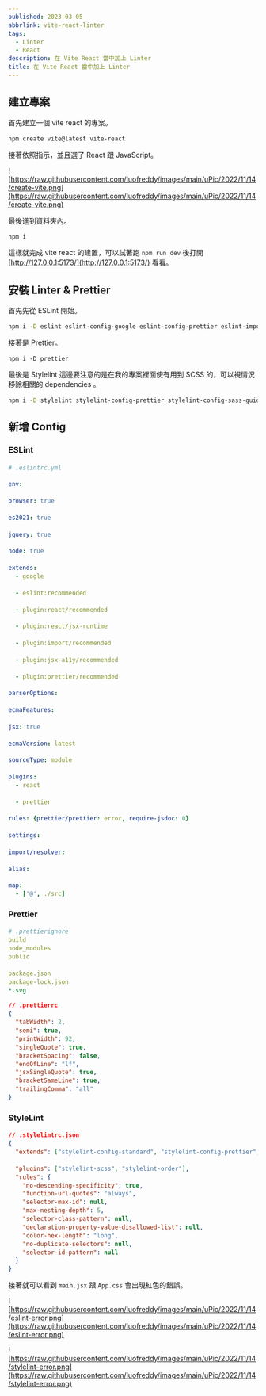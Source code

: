```yaml
---
published: 2023-03-05
abbrlink: vite-react-linter
tags:
  - Linter
  - React
description: 在 Vite React 當中加上 Linter
title: 在 Vite React 當中加上 Linter
---
```


## 建立專案

首先建立一個 vite react 的專案。

```bash
npm create vite@latest vite-react

```

<!-- truncate -->

接著依照指示，並且選了 React 跟 JavaScript。

![https://raw.githubusercontent.com/luofreddy/images/main/uPic/2022/11/14/create-vite.png](https://raw.githubusercontent.com/luofreddy/images/main/uPic/2022/11/14/create-vite.png)

最後進到資料夾內。

```bash
npm i

```

這樣就完成 vite react 的建置，可以試著跑 `npm run dev` 後打開 [http://127.0.0.1:5173/](http://127.0.0.1:5173/) 看看。

## 安裝 Linter & Prettier

首先先從 ESLint 開始。

```bash
npm i -D eslint eslint-config-google eslint-config-prettier eslint-import-resolver-alias eslint-plugin-import eslint-plugin-jsx-a11y eslint-plugin-prettier eslint-plugin-react

```

接著是 Prettier。

```
npm i -D prettier

```

最後是 Stylelint 這邊要注意的是在我的專案裡面使有用到 SCSS 的，可以視情況移除相關的 dependencies 。

```bash
npm i -D stylelint stylelint-config-prettier stylelint-config-sass-guidelines stylelint-config-standard stylelint-order stylelint-scss

```

## 新增 Config

### ESLint

```yaml
# .eslintrc.yml

env:

browser: true

es2021: true

jquery: true

node: true

extends:
  - google

  - eslint:recommended

  - plugin:react/recommended

  - plugin:react/jsx-runtime

  - plugin:import/recommended

  - plugin:jsx-a11y/recommended

  - plugin:prettier/recommended

parserOptions:

ecmaFeatures:

jsx: true

ecmaVersion: latest

sourceType: module

plugins:
  - react

  - prettier

rules: {prettier/prettier: error, require-jsdoc: 0}

settings:

import/resolver:

alias:

map:
  - ['@', ./src]
```

### Prettier

```yaml
# .prettierignore
build
node_modules
public

package.json
package-lock.json
*.svg
```

```json
// .prettierrc
{
  "tabWidth": 2,
  "semi": true,
  "printWidth": 92,
  "singleQuote": true,
  "bracketSpacing": false,
  "endOfLine": "lf",
  "jsxSingleQuote": true,
  "bracketSameLine": true,
  "trailingComma": "all"
}
```

### StyleLint

```json
// .stylelintrc.json
{
  "extends": ["stylelint-config-standard", "stylelint-config-prettier", "stylelint-config-sass-guidelines"],

  "plugins": ["stylelint-scss", "stylelint-order"],
  "rules": {
    "no-descending-specificity": true,
    "function-url-quotes": "always",
    "selector-max-id": null,
    "max-nesting-depth": 5,
    "selector-class-pattern": null,
    "declaration-property-value-disallowed-list": null,
    "color-hex-length": "long",
    "no-duplicate-selectors": null,
    "selector-id-pattern": null
  }
}
```

接著就可以看到 `main.jsx` 跟 `App.css` 會出現紅色的錯誤。

![https://raw.githubusercontent.com/luofreddy/images/main/uPic/2022/11/14/eslint-error.png](https://raw.githubusercontent.com/luofreddy/images/main/uPic/2022/11/14/eslint-error.png)

![https://raw.githubusercontent.com/luofreddy/images/main/uPic/2022/11/14/stylelint-error.png](https://raw.githubusercontent.com/luofreddy/images/main/uPic/2022/11/14/stylelint-error.png)
